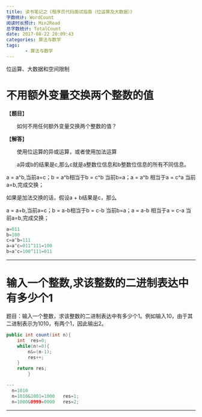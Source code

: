 ```yaml
---
title: 读书笔记之《程序员代码面试指南（位运算及大数据）》
字数统计: WordCount
阅读时长预计: Min2Read
总字数统计: TotalCount
date: 2017-08-22 20:09:43
categories: 算法与数学
tags: 
       - 算法与数学
---
```




位运算、大数据和空间限制

<!--more-->

# 不用额外变量交换两个整数的值

【**题目**】

　　如何不用任何额外变量交换两个整数的值？

【**解答**】

　　使用位运算的异或运算，或者使用加法运算

　　a异或b的结果是c,那么c就是a整数位信息和b整数位信息的所有不同信息。

a = a^b,当前a=c；b = a^b相当于b = c^b 当前b=a；a = a^b 相当于a = c^a 当前a=b,完成交换；

如果是加法交换的话，假设a + b结果是c，那么

a = a+b,当前a=c；b = a-b相当于b = c-b 当前b=a；a = a-b 相当于a = c-a 当前a=b,完成交换；

```java
a=011
b=100
c=a^b=111
a=a^c=011^111=100
b=a^c=100^111=011  
```



---

#  输入一个整数,求该整数的二进制表达中有多少个1

题目：输入一个整数，求该整数的二进制表达中有多少个1。例如输入10，由于其二进制表示为1010，有两个1，因此输出2。

```java
public int count(int n){
    int  res=0;
    while(n!=0){
        n&=(n-1);
        res++;
    }
    return res;
        }

---
  n=1010
  n=1010&1001=1000   res=1;
  n=1000&0999=0000   res=2;
```

---



















